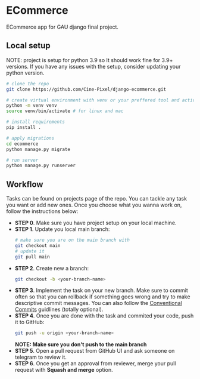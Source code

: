 # ECommerce

ECommerce app for GAU django final project.


## Local setup
NOTE: project is setup for python 3.9 so It should work fine for 3.9+ versions. If you have any issues with the setup, consider updating your python version.
```sh
# clone the repo
git clone https://github.com/Cine-Pixel/django-ecommerce.git

# create virtual environment with venv or your preffered tool and activate
python -m venv venv
source venv/bin/activate # for linux and mac

# install requirements
pip install .

# apply migrations
cd ecommerce
python manage.py migrate

# run server
python manage.py runserver
```

## Workflow

Tasks can be found on projects page of the repo. You can tackle any task you want or add new ones. 
Once you choose what you wanna work on, follow the instructions below:

- **STEP 0**. Make sure you have project setup on your local machine.
- **STEP 1**. Update you local main branch: 
    ```sh
    # make sure you are on the main branch with
    git checkout main
    # update it
    git pull main
    ```
- **STEP 2**. Create new a branch:
    ```sh
    git checkout -b <your-branch-name>
    ```
- **STEP 3**. Implement the task on your new branch. Make sure to commit often so that you can rollback if something goes wrong and try to make descriptive commit messages. You can also follow the [Conventional Commits](https://www.conventionalcommits.org/en/v1.0.0/) guidlines (totally optional).
- **STEP 4**. Once you are done with the task and commited your code, push it to GitHub:
    ```sh
    git push -u origin <your-branch-name>
    ```
    **NOTE: Make sure you don't push to the main branch**
- **STEP 5**. Open a pull request from GitHub UI and ask someone on telegram to review it.
- **STEP 6**. Once you get an approval from reviewer, merge your pull request with **Squash and merge** option.
